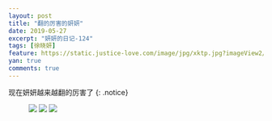 ```yaml
---
layout: post
title: "翻的厉害的妍妍"
date: 2019-05-27
excerpt: "妍妍的日记-124"
tags: [徐晓妍]
feature: https://static.justice-love.com/image/jpg/xktp.jpg?imageView2/1/w/1200/h/500
yan: true
comments: true
---
```

现在妍妍越来越翻的厉害了
{: .notice}
<figure>
    <img src="{{ site.staticUrl }}/yanyan/image/fandelihai1.jpg?imageMogr2/auto-orient" />
    <img src="{{ site.staticUrl }}/yanyan/image/fandelihai2.jpg?imageMogr2/auto-orient" />
    <img src="{{ site.staticUrl }}/yanyan/image/fandelihai3.jpg?imageMogr2/auto-orient" />
</figure>
